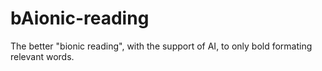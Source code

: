 # bAionic-reading
The better "bionic reading", with the support of AI, to only bold formating relevant words. 
